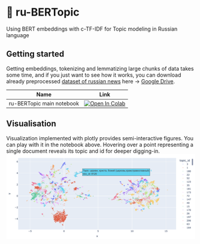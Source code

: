 # 🔖 ru-BERTopic
Using BERT embeddings with c-TF-IDF for Topic modeling in Russian language

## Getting started
Getting embeddings, tokenizing and lemmatizing large chunks of data takes some time, and if you just want to see how it works, you can download already preprocessed [dataset of russian news](https://www.kaggle.com/datasets/vfomenko/russian-news-2020) here -> [Google Drive](https://drive.google.com/drive/folders/1S5QGiTMdIQUvtX_4bN359wzmqtx6IxHj?usp=sharing).

| Name  | Link  |
|---|---|
| ru-BERTopic main notebook | [![Open In Colab](https://colab.research.google.com/assets/colab-badge.svg)](https://colab.research.google.com/drive/1ATzg34lcWP6qRxxB96XR5u8FTiMC8nb_?usp=sharing)  |

## Visualisation
Visualization implemented with plotly provides semi-interactive figures. You can play with it in the notebook above. Hovering over a point representing a single document reveals its topic and id for deeper digging-in.
<img src="images/figure.png" align="center"/>
